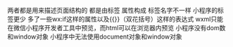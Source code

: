 两者都是用来描述页面结构的
都是由标签 属性构成
标签名字不一样 小程序的标签更少
多了一些wx:if这样的属性以及{{}}（双花括号）这样的表达式
wxml只能在微信小程序开发者工具中预览，而html可以在浏览器内预览
小程序没有dom数和window对象 小程序中无法使用document对象和window对象
